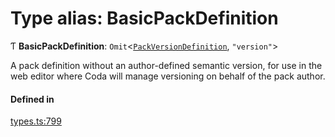 # Type alias: BasicPackDefinition

Ƭ **BasicPackDefinition**: `Omit`<[`PackVersionDefinition`](../interfaces/PackVersionDefinition.md), ``"version"``\>

A pack definition without an author-defined semantic version, for use in the web
editor where Coda will manage versioning on behalf of the pack author.

#### Defined in

[types.ts:799](https://github.com/coda/packs-sdk/blob/main/types.ts#L799)
